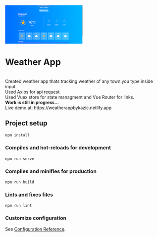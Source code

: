 <img src="WeatherApp.gif" width="50%">
<h1>Weather App</h1><br>
Created weather app thats tracking weather of any town you type inside input.<br>
Used Axios for api request.<br>
Used Vuex store for state managment and Vue Router for links.<br>
<b>Work is still in progress...</b><br>
Live demo at: https://weatherappbykazic.netlify.app<br>

## Project setup
```
npm install
```

### Compiles and hot-reloads for development
```
npm run serve
```

### Compiles and minifies for production
```
npm run build
```

### Lints and fixes files
```
npm run lint
```

### Customize configuration
See [Configuration Reference](https://cli.vuejs.org/config/).
